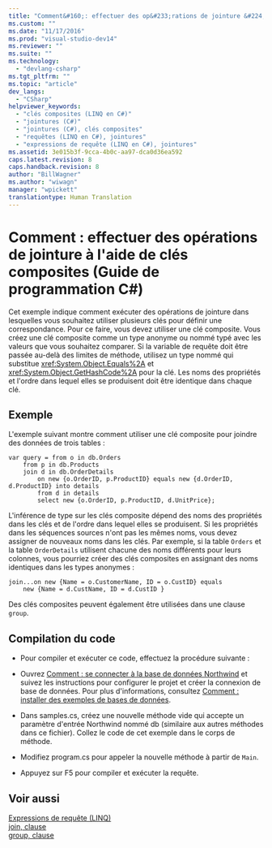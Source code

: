 ```yaml
---
title: "Comment&#160;: effectuer des op&#233;rations de jointure &#224; l&#39;aide de cl&#233;s composites (Guide de programmation&#160;C#) | Microsoft Docs"
ms.custom: ""
ms.date: "11/17/2016"
ms.prod: "visual-studio-dev14"
ms.reviewer: ""
ms.suite: ""
ms.technology: 
  - "devlang-csharp"
ms.tgt_pltfrm: ""
ms.topic: "article"
dev_langs: 
  - "CSharp"
helpviewer_keywords: 
  - "clés composites (LINQ en C#)"
  - "jointures (C#)"
  - "jointures (C#), clés composites"
  - "requêtes (LINQ en C#), jointures"
  - "expressions de requête (LINQ en C#), jointures"
ms.assetid: 3e015b3f-9cca-4b0c-aa97-dca0d36ea592
caps.latest.revision: 8
caps.handback.revision: 8
author: "BillWagner"
ms.author: "wiwagn"
manager: "wpickett"
translationtype: Human Translation
---
```

# Comment&#160;: effectuer des op&#233;rations de jointure &#224; l&#39;aide de cl&#233;s composites (Guide de programmation&#160;C#)
Cet exemple indique comment exécuter des opérations de jointure dans lesquelles vous souhaitez utiliser plusieurs clés pour définir une correspondance.  Pour ce faire, vous devez utiliser une clé composite.  Vous créez une clé composite comme un type anonyme ou nommé typé avec les valeurs que vous souhaitez comparer.  Si la variable de requête doit être passée au\-delà des limites de méthode, utilisez un type nommé qui substitue <xref:System.Object.Equals%2A> et <xref:System.Object.GetHashCode%2A> pour la clé.  Les noms des propriétés et l'ordre dans lequel elles se produisent doit être identique dans chaque clé.  
  
## Exemple  
 L'exemple suivant montre comment utiliser une clé composite pour joindre des données de trois tables :  
  
```  
var query = from o in db.Orders  
    from p in db.Products  
    join d in db.OrderDetails   
        on new {o.OrderID, p.ProductID} equals new {d.OrderID,         d.ProductID} into details  
        from d in details  
        select new {o.OrderID, p.ProductID, d.UnitPrice};  
```  
  
 L'inférence de type sur les clés composite dépend des noms des propriétés dans les clés et de l'ordre dans lequel elles se produisent.  Si les propriétés dans les séquences sources n'ont pas les mêmes noms, vous devez assigner de nouveaux noms dans les clés.  Par exemple, si la table `Orders` et la table `OrderDetails` utilisent chacune des noms différents pour leurs colonnes, vous pourriez créer des clés composites en assignant des noms identiques dans les types anonymes :  
  
```  
join...on new {Name = o.CustomerName, ID = o.CustID} equals   
    new {Name = d.CustName, ID = d.CustID }  
```  
  
 Des clés composites peuvent également être utilisées dans une clause `group`.  
  
## Compilation du code  
  
-   Pour compiler et exécuter ce code, effectuez la procédure suivante :  
  
-   Ouvrez [Comment : se connecter à la base de données Northwind](../Topic/How%20to:%20Connect%20to%20the%20Northwind%20Database.md) et suivez les instructions pour configurer le projet et créer la connexion de base de données.  Pour plus d'informations, consultez [Comment : installer des exemples de bases de données](../Topic/How%20to:%20Install%20Sample%20Databases.md).  
  
-   Dans samples.cs, créez une nouvelle méthode vide qui accepte un paramètre d'entrée Northwind nommé db \(similaire aux autres méthodes dans ce fichier\).  Collez le code de cet exemple dans le corps de méthode.  
  
-   Modifiez program.cs pour appeler la nouvelle méthode à partir de `Main`.  
  
-   Appuyez sur F5 pour compiler et exécuter la requête.  
  
## Voir aussi  
 [Expressions de requête \(LINQ\)](../../../csharp/programming-guide/linq-query-expressions/index.md)   
 [join, clause](../../../csharp/language-reference/keywords/join-clause.md)   
 [group, clause](../../../csharp/language-reference/keywords/group-clause.md)